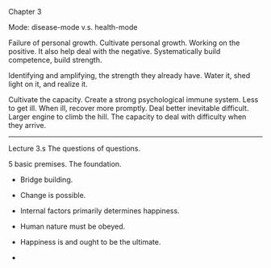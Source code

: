 Chapter 3

Mode: disease-mode v.s. health-mode

Failure of personal growth.
Cultivate personal growth. Working on the positive.
It also help deal with the negative.
Systematically build competence, build strength.

Identifying and amplifying, the strength they already have.
Water it, shed light on it, and realize it.

Cultivate the capacity.
Create a strong psychological immune system.
Less to get ill. When ill, recover more promptly.
Deal better inevitable difficult.
Larger engine to climb the hill.
The capacity to deal with difficulty when they arrive.


---------------------

Lecture 3.s
The questions of questions.

5 basic premises. The foundation.
- Bridge building.
- Change is possible.
- Internal factors primarily determines happiness.
- Human nature must be obeyed.
- Happiness is and ought to be the ultimate.


-
